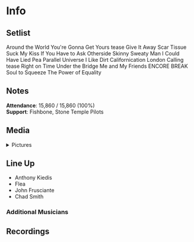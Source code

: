 # Info

## Setlist

Around the World
You're Gonna Get Yours tease
Give It Away
Scar Tissue
Suck My Kiss
If You Have to Ask
Otherside
Skinny Sweaty Man
I Could Have Lied
Pea
Parallel Universe
I Like Dirt
Californication
London Calling tease
Right on Time
Under the Bridge
Me and My Friends
ENCORE BREAK
Soul to Squeeze
The Power of Equality

## Notes

**Attendance**: 15,860 / 15,860 (100%)
<br>
**Support**: Fishbone, Stone Temple Pilots

## Media 

<details>
  <summary>Pictures</summary>
  <!--<img alt="Setlist" title="Setlist" src="_.jpg" height="200" />
  <img alt="Clipping" title="Clipping" src="_.jpg" height="200" />
  <img alt="Flyer" title="Flyer" src="_.jpg" height="200" />-->
</details>

## Line Up

* Anthony Kiedis
* Flea
* John Frusciante
* Chad Smith

### Additional Musicians

## Recordings
